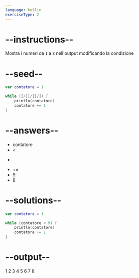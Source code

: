 ```yaml
---
language: kotlin
exerciseType: 2
---
```


# --instructions--

Mostra i numeri da `1` a `8` nell'output modificando la condizione

# --seed--

```kotlin
var contatore = 1

while ([/][/][/]) {
    println(contatore)
    contatore += 1
}
```

# --answers--

- contatore
-  < 
-  > 
-  += 
- 9
- 8

# --solutions--

```kotlin
var contatore = 1

while (contatore < 9) {
    println(contatore)
    contatore += 1
}
```

# --output--

1
2
3
4
5
6
7
8
